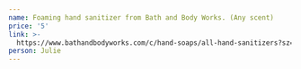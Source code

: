 ```yaml
---
name: Foaming hand sanitizer from Bath and Body Works. (Any scent)
price: '5'
link: >-
  https://www.bathandbodyworks.com/c/hand-soaps/all-hand-sanitizers?sz=48&start=0
person: Julie
---
```


